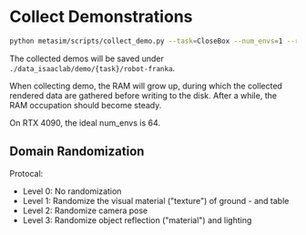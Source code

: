 # Collect Demonstrations
```bash
python metasim/scripts/collect_demo.py --task=CloseBox --num_envs=1 --run_all
```
The collected demos will be saved under `./data_isaaclab/demo/{task}/robot-franka`.

When collecting demo, the RAM will grow up, during which the collected rendered data are gathered before writing to the disk. After a while, the RAM occupation should become steady.

On RTX 4090, the ideal num_envs is 64.


## Domain Randomization
Protocal:
- Level 0: No randomization
- Level 1: Randomize the visual material ("texture") of ground - and table
- Level 2: Randomize camera pose
- Level 3: Randomize object reflection ("material") and lighting

<!-- First, prepare the material dataset [vMaterial 2.4](https://developer.nvidia.com/vmaterials).
```bash
wget https://developer.nvidia.com/downloads/designworks/vmaterials/secure/2.4/nvidia-vmaterials_2-linux-x86-64-2.4.0-373000.4039.run
sudo sh ./nvidia-vmaterials_2-linux-x86-64-2.4.0-373000.4039.run
# The installed path should be /opt/nvidia/mdl/vMaterials_2
# If not, change the path to the actual intallation path on your machine
ln -s /opt/nvidia/mdl/vMaterials_2 third_party
``` -->
